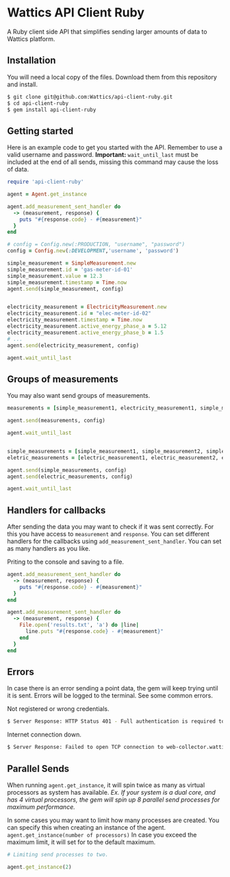 # Wattics API Client Ruby

A Ruby client side API that simplifies sending larger amounts of data to Wattics platform.

## Installation

You will need a local copy of the files. Download them from this repository and install.

```sh
$ git clone git@github.com:Wattics/api-client-ruby.git
$ cd api-client-ruby
$ gem install api-client-ruby
```

## Getting started

Here is an example code to get you started with the API. Remember to use a valid username and password. **Important:** `wait_until_last` must be included at the end of all sends, missing this command may cause the loss of data.

```ruby
require 'api-client-ruby'

agent = Agent.get_instance

agent.add_measurement_sent_handler do
  -> (measurement, response) {
    puts "#{response.code} - #{measurement}"
  }
end

# config = Config.new(:PRODUCTION, "username", "password")
config = Config.new(:DEVELOPMENT,'username', 'password')

simple_measurement = SimpleMeasurement.new
simple_measurement.id = 'gas-meter-id-01'
simple_measurement.value = 12.3
simple_measurement.timestamp = Time.now
agent.send(simple_measurement, config)


electricity_measurement = ElectricityMeasurement.new
electricity_measurement.id = "elec-meter-id-02"
electricity_measurement.timestamp = Time.now
electricity_measurement.active_energy_phase_a = 5.12
electricity_measurement.active_energy_phase_b = 1.5
# ...
agent.send(electricity_measurement, config)

agent.wait_until_last
```

## Groups of measurements

You may also want send groups of measurements.

```ruby
measurements = [simple_measurement1, electricity_measurement1, simple_measurement2, ...]

agent.send(measurements, config)

agent.wait_until_last
```

```ruby

simple_measurements = [simple_measurement1, simple_measurement2, simple_measurement3, ...]
eletric_measurements = [electric_measurement1, electric_measurement2, electric_measurement3, ..]

agent.send(simple_measurements, config)
agent.send(electric_measurements, config)

agent.wait_until_last
```

## Handlers for callbacks

After sending the data you may want to check if it was sent correctly. For this you have access to `measurement`  and `response`. You can set different handlers for the callbacks using `add_measurement_sent_handler`. You can set as many handlers as you like.

Priting to the console and saving to a file.

```ruby
agent.add_measurement_sent_handler do
  -> (measurement, response) {
    puts "#{response.code} - #{measurement}"
  }
end

agent.add_measurement_sent_handler do
  -> (measurement, response) {
    File.open('results.txt', 'a') do |line|
      line.puts "#{response.code} - #{measurement}"
    end
  }
end
```

## Errors

In case there is an error sending a point data, the gem will keep trying until it is sent. Errors will be logged to the terminal. See some common errors.

Not registered or wrong credentials.
```sh
$ Server Response: HTTP Status 401 - Full authentication is required to access this resource
```

Internet connection down.
```sh
$ Server Response: Failed to open TCP connection to web-collector.wattics.com:443 (getaddrinfo: nodename nor servname provided, or not known)
```



## Parallel Sends

When running `agent.get_instance`, it will spin twice as many as virtual processors as system has available.
*Ex. If your system is a dual core, and has 4 virtual processors, the gem will spin up 8 parallel send processes for maximum performance.*

In some cases you may want to limit how many processes are created. You can specify this when creating an instance of the agent. `agent.get_instance(number of processors)`
In case you exceed the maximum limit, it will set for to the default maximum.

```ruby
# Limiting send processes to two.

agent.get_instance(2)
```



